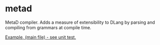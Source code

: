 # metad
MetaD compiler. Adds a measure of extensibility to DLang by parsing and compiling from grammars at compile time.

[Example, (main file) - see unit test.](https://github.com/logicfish/metad/blob/master/source/metad/compiler.d)
